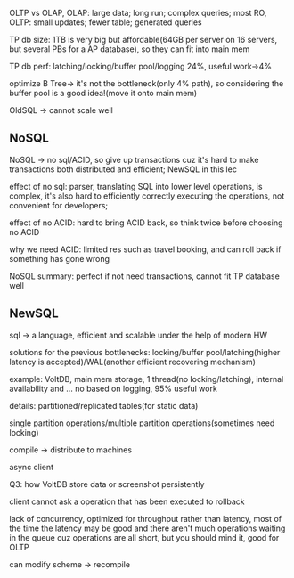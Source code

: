 OLTP vs OLAP, OLAP: large data; long run; complex queries; most RO, OLTP: small updates; fewer table; generated queries

TP db size: 1TB is very big but affordable(64GB per server on 16 servers, but several PBs for a AP database), so they can fit into main mem

TP db perf: latching/locking/buffer pool/logging 24%, useful work->4%

optimize B Tree-> it's not the bottleneck(only 4% path), so considering the buffer pool is a good idea!(move it onto main mem)

OldSQL -> cannot scale well

## NoSQL

NoSQL -> no sql/ACID, so give up transactions cuz it's hard to make transactions both distributed and efficient; NewSQL in this lec

effect of no sql: parser, translating SQL into lower level operations, is complex, it's also hard to efficiently correctly executing the operations, not convenient for developers; 

effect of no ACID: hard to bring ACID back, so think twice before choosing no ACID

why we need ACID: limited res such as travel booking, and can roll back if something has gone wrong

NoSQL summary: perfect if not need transactions, cannot fit TP database well

## NewSQL

sql -> a language, efficient and scalable under the help of modern HW

solutions for the previous bottlenecks: locking/buffer pool/latching(higher latency is accepted)/WAL(another efficient recovering mechanism)

example: VoltDB, main mem storage, 1 thread(no locking/latching), internal availability and ... no based on logging, 95% useful work

 details: partitioned/replicated tables(for static data)

single partition operations/multiple partition operations(sometimes need locking)

compile -> distribute to machines

async client

Q3: how VoltDB store data or screenshot persistently

client cannot ask a operation that has been executed to rollback

lack of concurrency, optimized for throughput rather than latency, most of the time the latency may be good and there aren't much operations waiting in the queue cuz operations are all short, but you should mind it, good for OLTP

can modify scheme -> recompile





 

